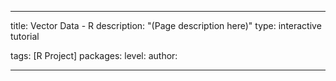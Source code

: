 ---

title: Vector Data - R
description: "(Page description here)"
type: interactive tutorial

tags: [R Project]
packages: 
level: 
author: 

---